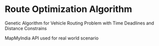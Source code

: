 # Route Optimization Algorithm
Genetic Algorithm for Vehicle Routing Problem with Time Deadlines and Distance Constrains

MapMyIndia API used for real world scenario 
